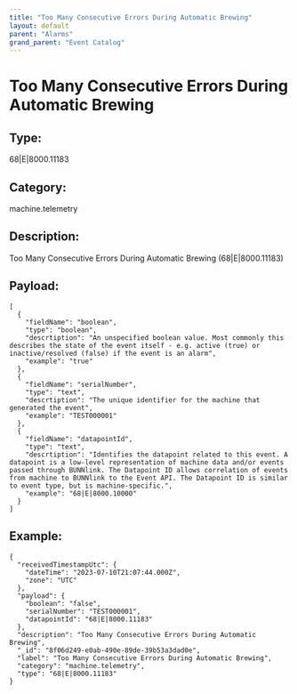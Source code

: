 ```yaml
---
title: "Too Many Consecutive Errors During Automatic Brewing"
layout: default
parent: "Alarms"
grand_parent: "Event Catalog"
---
```


# Too Many Consecutive Errors During Automatic Brewing

## Type:

68|E|8000.11183

## Category:

machine.telemetry

## Description: 

Too Many Consecutive Errors During Automatic Brewing (68|E|8000.11183)

## Payload:

```
[
  {
    "fieldName": "boolean",
    "type": "boolean",
    "descrtiption": "An unspecified boolean value. Most commonly this describes the state of the event itself - e.g. active (true) or inactive/resolved (false) if the event is an alarm",
    "example": "true"
  },
  {
    "fieldName": "serialNumber",
    "type": "text",
    "descrtiption": "The unique identifier for the machine that generated the event",
    "example": "TEST000001"
  },
  {
    "fieldName": "datapointId",
    "type": "text",
    "descrtiption": "Identifies the datapoint related to this event. A datapoint is a low-level representation of machine data and/or events passed through BUNNlink. The Datapoint ID allows correlation of events from machine to BUNNlink to the Event API. The Datapoint ID is similar to event type, but is machine-specific.",
    "example": "68|E|8000.10000"
  }
]
```

## Example:

```
{
  "receivedTimestampUtc": {
    "dateTime": "2023-07-10T21:07:44.000Z",
    "zone": "UTC"
  },
  "payload": {
    "boolean": "false",
    "serialNumber": "TEST000001",
    "datapointId": "68|E|8000.11183"
  },
  "description": "Too Many Consecutive Errors During Automatic Brewing",
  "_id": "8f06d249-e0ab-490e-89de-39b53a3dad0e",
  "label": "Too Many Consecutive Errors During Automatic Brewing",
  "category": "machine.telemetry",
  "type": "68|E|8000.11183"
}
```
